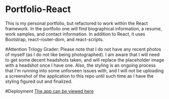# Portfolio-React

This is my personal portfolio, but refactored to work within the React framework. In the portfolio one will find biographical information, a resume, work samples, and contact information. 
In addition to React, it uses Bootstrap, react-router-dom, and react-scripts.

#Attention Trilogy Grader: 
Please note that I do not have any recent photos of myself (as I do not like being photographed). I am aware that I will need to get some decent headshots taken, and will replace the placeholder image with a headshot once I have one. Also, the styling is an ongoing process that I'm running into some unforseen issues with, and I will not be uploading a screenshot of the application to this repo until such time as I have the styling figured out and finalized. 

#Deployment
[The app can be viewed here](https://gallant-jepsen-384e62.netlify.app)


